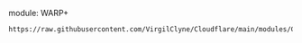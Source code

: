 module: WARP+

    https://raw.githubusercontent.com/VirgilClyne/Cloudflare/main/modules/Cloudflare.1.1.1.1.sgmodule